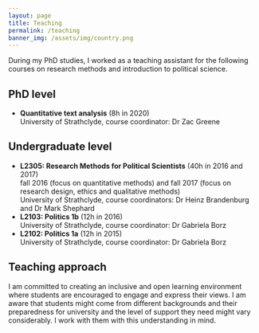 ```yaml
---
layout: page
title: Teaching
permalink: /teaching
banner_img: /assets/img/country.png
---
```

During my PhD studies, I worked as a teaching assistant for the following courses on research methods and introduction to political science.

## PhD level

* **Quantitative text analysis** (8h in 2020)
  <br>University of Strathclyde, course coordinator: Dr Zac Greene<br>

## Undergraduate level

* **L2305: Research Methods for Political Scientists** (40h in 2016 and 2017)
  <br>fall 2016 (focus on quantitative methods) and fall 2017 (focus on research design, ethics and qualitative methods)
  <br>University of Strathclyde, course coordinators: Dr Heinz Brandenburg and Dr Mark Shephard<br>
* **L2103: Politics 1b** (12h in 2016)
  <br>University of Strathclyde, course coordinator: Dr Gabriela Borz<br>
* **L2102: Politics 1a** (12h in 2015)
  <br>University of Strathclyde, course coordinator: Dr Gabriela Borz<br>

## Teaching approach

I am committed to creating an inclusive and open learning environment where students are encouraged to engage and express their views. I am aware that students might come from different backgrounds and their preparedness for university and the level of support they need might vary considerably. I work with them with this understanding in mind.